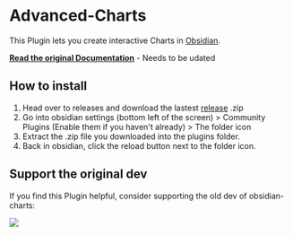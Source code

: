 # Advanced-Charts

This Plugin lets you create interactive Charts in [Obsidian](https://www.obsidian.md).

**[Read the original Documentation](https://charts.phibr0.de)** - Needs to be udated

## How to install

1. Head over to releases and download the lastest [release](https://github.com/Wemmy0/obsidian-charts/releases) .zip
2. Go into obsidian settings (bottom left of the screen) > Community Plugins (Enable them if you haven't already) > The folder icon
3. Extract the .zip file you downloaded into the plugins folder.
4. Back in obsidian, click the reload button next to the folder icon.

## Support the original dev

If you find this Plugin helpful, consider supporting the old dev of obsidian-charts:

<a href="https://www.buymeacoffee.com/phibr0"><img src="https://img.buymeacoffee.com/button-api/?slug=phibr0&font_family=Inter&button_colour=FFDD00"></a>
